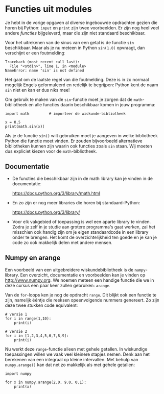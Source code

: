 # Functies uit modules

Je hebt in de vorige opgaven al diverse ingebouwde opdrachten gezien die horen bij Python: `input` en `print` zijn twee voorbeelden. Er zijn nog heel veel andere *functies* bijgeleverd, maar die zijn niet standaard beschikbaar.

Voor het uitrekenen van de sinus van een getal is de functie `sin` beschikbaar. Maar als je nu meteen in Python `sin(1.0)` opvraagt, dan verschijnt er een foutmelding:

    Traceback (most recent call last):
      File "<stdin>", line 1, in <module>
    NameError: name 'sin' is not defined

Het gaat om de laatste regel van die foutmelding. Deze is in zo normaal mogelijk Engels geformuleerd en redelijk te begrijpen: Python kent de naam `sin` niet en kan er dus niks mee!

Om gebruik te maken van de `sin`-functie moet je zorgen dat de `math`-bibliotheek en alle functies daarin beschikbaar komen in jouw programma:

    import math         # importeer de wiskunde-bibliotheek

    x = 0.5
    print(math.sin(x))

Als je de functie `sin()` wilt gebruiken moet je aangeven in welke bibliotheek Python die functie moet vinden. Er zouden bijvoorbeeld alternatieve bibliotheken kunnen zijn waarin ook functies zoals `sin` staan. Wij moeten dus expliciet kiezen voor de `math`-bibliotheek.

## Documentatie

- De functies die beschikbaar zijn in de math library kan je vinden in de documentatie:

  <https://docs.python.org/3/library/math.html>

- En zo zijn er nog meer libraries die horen bij standaard-Python:

  <https://docs.python.org/3/library/>

- Voor elk vakgebied of toepassing is wel een aparte library te vinden. Zodra je zelf in je studie aan grotere programma's gaat werken, zal het misschien ook handig zijn om je eigen standaardcode in een library onder te brengen. Het komt de overzichtelijkheid ten goede en je kan je code zo ook makkelijk delen met andere mensen.

## Numpy en arange

Een voorbeeld van een uitgebreidere wiskundebibliotheek is de `numpy`-library. Een overzicht, documentatie en voorbeelden kan je vinden op <http://www.numpy.org>. We noemen meteen een handige functie die we in deze cursus een paar keer zullen gebruiken: `arange`.

Van de `for`-loops ken je nog de opdracht `range`. Dit blijkt ook een functie te zijn, namelijk ééntje die reeksen opeenvolgende nummers genereert. Zo zijn deze twee stukken code equivalent:

    # versie 1
    for i in range(1,10):
        print(i)

    # versie 2
    for i in [1,2,3,4,5,6,7,8,9]:
        print(i)

Nu werkt deze `range`-functie alleen met gehele getallen. In wiskundige toepassingen willen we vaak veel kleinere stapjes nemen. Denk aan het berekenen van een integraal op kleine intervallen. Met behulp van `numpy.arange()` kan dat net zo makkelijk als met gehele getallen:

    import numpy

    for x in numpy.arange(2.0, 9.0, 0.1):
        print(x)
